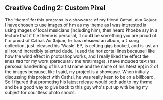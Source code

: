 ## Creative Coding 2: Custom Pixel

The 'theme' for this progress is a showcase of my friend Cathal, aka Gajuar. I have chosen to use images of him as my theme as I was interested in using images of local musicians (including him), then heard Phoebe say in a lecture that if the theme is personal, it could be something you are proud of. I'm proud of Cathal. As Gajuar, he has released an album, a 2 song collection, just released his 'Waste' EP, is getting gigs booked, and is just an all round incredibly talented dude. I used the horizontal lines because I like how the wind effect in photoshop works, and I really liked the effect the lines had for my work (particularly the first image). I have included text (his personal handwriting of his artist name and the name of his latest ep) in 2 of the images because, like I said, my project is a showcase. When initially discussing this project with Cathal, he was really keen to be on a billboard. So I figured that promoting his latest release would both add to my theme and be a good way to give back to this guy who's put up with being my subject for countless photo shoots.
